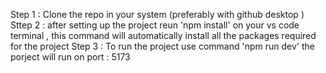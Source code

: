 Step 1 : Clone the repo in your system (preferably with github desktop )
<br />
Sttep 2 : after setting up the project reun 'npm install' on your vs code terminal , this command will automatically install all the packages required for the project
Step 3 : To run the project use command 'npm run dev' the porject will run on port : 5173
